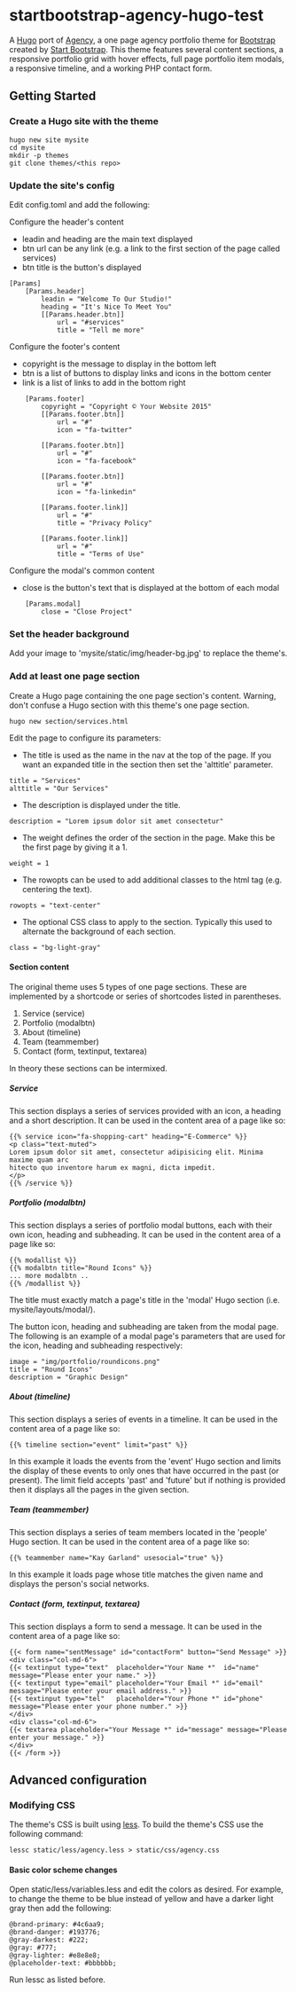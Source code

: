 # startbootstrap-agency-hugo-test

A [Hugo](http://gohugo.io) port of
[Agency](http://startbootstrap.com/template-overviews/agency/), a one page
agency portfolio theme for [Bootstrap](http://getbootstrap.com/) created by
[Start Bootstrap](http://startbootstrap.com/). This theme features several
content sections, a responsive portfolio grid with hover effects, full page
portfolio item modals, a responsive timeline, and a working PHP contact form.

## Getting Started

### Create a Hugo site with the theme

```
hugo new site mysite
cd mysite
mkdir -p themes
git clone themes/<this repo>
```

### Update the site's config

Edit config.toml and add the following:

Configure the header's content
* leadin and heading are the main text displayed
* btn url can be any link (e.g. a link to the first section of the page called services)
* btn title is the button's displayed
```
[Params]
    [Params.header]
        leadin = "Welcome To Our Studio!"
        heading = "It's Nice To Meet You"
        [[Params.header.btn]]
            url = "#services"
            title = "Tell me more"
```

Configure the footer's content
* copyright is the message to display in the bottom left
* btn is a list of buttons to display links and icons in the bottom center
* link is a list of links to add in the bottom right
```
    [Params.footer]
        copyright = "Copyright © Your Website 2015"
        [[Params.footer.btn]]
            url = "#"
            icon = "fa-twitter"

        [[Params.footer.btn]]
            url = "#"
            icon = "fa-facebook"

        [[Params.footer.btn]]
            url = "#"
            icon = "fa-linkedin"

        [[Params.footer.link]]
            url = "#"
            title = "Privacy Policy"

        [[Params.footer.link]]
            url = "#"
            title = "Terms of Use"
```

Configure the modal's common content
* close is the button's text that is displayed at the bottom of each modal
```
    [Params.modal]
        close = "Close Project"
```

### Set the header background

Add your image to 'mysite/static/img/header-bg.jpg' to replace the theme's.

### Add at least one page section

Create a Hugo page containing the one page section's content.  Warning, don't confuse a Hugo section with this
theme's one page section.
```
hugo new section/services.html
```

Edit the page to configure its parameters:
* The title is used as the name in the nav at the top of the page.  If you want
  an expanded title in the section then set the 'alttitle' parameter.
```
title = "Services"                                                              
alttitle = "Our Services"                                                              
```
* The description is displayed under the title.
```
description = "Lorem ipsum dolor sit amet consectetur"                          
```
* The weight defines the order of the section in the page.  Make this be the
  first page by giving it a 1.
```
weight = 1                                                                      
```
* The rowopts can be used to add additional classes to the html tag (e.g.
  centering the text).
```
rowopts = "text-center"                                                         
```
* The optional CSS class to apply to the section.  Typically this used to
  alternate the background of each section.
```
class = "bg-light-gray"
```
                                                                                
#### Section content

The original theme uses 5 types of one page sections.  These are implemented by
a shortcode or series of shortcodes listed in parentheses.

1. Service (service)
2. Portfolio (modalbtn)
3. About (timeline)
4. Team (teammember)
5. Contact (form, textinput, textarea)

In theory these sections can be intermixed.

##### Service

This section displays a series of services provided with an icon, a heading and
a short description.  It can be used in the content area of a page like so:
```
{{% service icon="fa-shopping-cart" heading="E-Commerce" %}}                    
<p class="text-muted">                                                          
Lorem ipsum dolor sit amet, consectetur adipisicing elit. Minima maxime quam arc
hitecto quo inventore harum ex magni, dicta impedit.                            
</p>                                                                            
{{% /service %}}                                                                
```

##### Portfolio (modalbtn)

This section displays a series of portfolio modal buttons, each with their own
icon, heading and subheading.  It can be used in the content area of a page like so:
```
{{% modallist %}}
{{% modalbtn title="Round Icons" %}}
... more modalbtn ..
{{% /modallist %}}
```
The title must exactly match a page's title in the 'modal' Hugo section (i.e.
mysite/layouts/modal/).

The button icon, heading and subheading are taken from the modal page.  The
following is an example of a modal page's parameters that are used for the
icon, heading and subheading respectively:
```
image = "img/portfolio/roundicons.png"
title = "Round Icons"                 
description = "Graphic Design"        
```

##### About (timeline)

This section displays a series of events in a timeline.  It can be used in the
content area of a page like so:
```
{{% timeline section="event" limit="past" %}}
```
In this example it loads the events from the 'event' Hugo section and limits
the display of these events to only ones that have occurred in the past (or
present).  The limit field accepts 'past' and 'future' but if nothing is
provided then it displays all the pages in the given section.

##### Team (teammember)

This section displays a series of team members located in the 'people' Hugo
section.  It can be used in the content area of a page like so:
```
{{% teammember name="Kay Garland" usesocial="true" %}}
```
In this example it loads page whose title matches the given name and displays
the person's social networks.

##### Contact (form, textinput, textarea)

This section displays a form to send a message.  It can be used in the content area of a page like so:
```
{{< form name="sentMessage" id="contactForm" button="Send Message" >}}
<div class="col-md-6">
{{< textinput type="text"  placeholder="Your Name *"  id="name"  message="Please enter your name." >}}
{{< textinput type="email" placeholder="Your Email *" id="email" message="Please enter your email address." >}}
{{< textinput type="tel"   placeholder="Your Phone *" id="phone" message="Please enter your phone number." >}}
</div>
<div class="col-md-6">
{{< textarea placeholder="Your Message *" id="message" message="Please enter your message." >}}
</div>
{{< /form >}}
```

## Advanced configuration

### Modifying CSS

The theme's CSS is built using [less](http://lesscss.org/).  To build the theme's CSS use the following command:
```
lessc static/less/agency.less > static/css/agency.css
``` 

#### Basic color scheme changes

Open static/less/variables.less and edit the colors as desired.  For example, to change the theme to be blue instead of yellow and have a darker light gray then add the following:
```
@brand-primary: #4c6aa9;
@brand-danger: #193776;
@gray-darkest: #222;
@gray: #777;
@gray-lighter: #e8e8e8;
@placeholder-text: #bbbbbb;
```
Run lessc as listed before.


